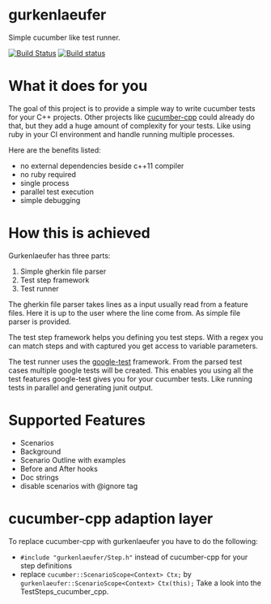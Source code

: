 # gurkenlaeufer
Simple cucumber like test runner.

[![Build Status](https://travis-ci.org/paulelsner/gurkenlaeufer.svg?branch=master)](https://travis-ci.org/paulelsner/gurkenlaeufer) [![Build status](https://ci.appveyor.com/api/projects/status/vm3anm9a680jgpjw/branch/master?svg=true)](https://ci.appveyor.com/project/paulelsner/gurkenlaeufer)


# What it does for you
The goal of this project is to provide a simple way to write cucumber tests for your C++ projects. Other projects like [cucumber-cpp](https://github.com/cucumber/cucumber-cpp) could already do that, but they add a huge amount of complexity for your tests. Like using ruby in your CI environment and handle running multiple processes.

Here are the benefits listed:
* no external dependencies beside c++11 compiler
* no ruby required
* single process
* parallel test execution
* simple debugging

# How this is achieved

Gurkenlaeufer has three parts:
1. Simple gherkin file parser
2. Test step framework
3. Test runner

The gherkin file parser takes lines as a input usually read from a feature files. Here it is up to the user where the line come from. As simple file parser is provided.

The test step framework helps you defining you test steps. With a regex you can match steps and with captured you get access to variable parameters.

The test runner uses the [google-test](https://github.com/google/googletest) framework. From the parsed test cases multiple google tests will be created. This enables you using all the test features google-test gives you for your cucumber tests. Like running tests in parallel and generating junit output.

# Supported Features
* Scenarios
* Background
* Scenario Outline with examples
* Before and After hooks
* Doc strings
* disable scenarios with @ignore tag

# cucumber-cpp adaption layer
To replace cucumber-cpp with gurkenlaeufer you have to do the following:
* `#include "gurkenlaeufer/Step.h"` instead of cucumber-cpp for your step definitions
* replace `cucumber::ScenarioScope<Context> Ctx;` by `gurkenlaeufer::ScenarioScope<Context> Ctx(this);`
Take a look into the TestSteps_cucumber_cpp.
